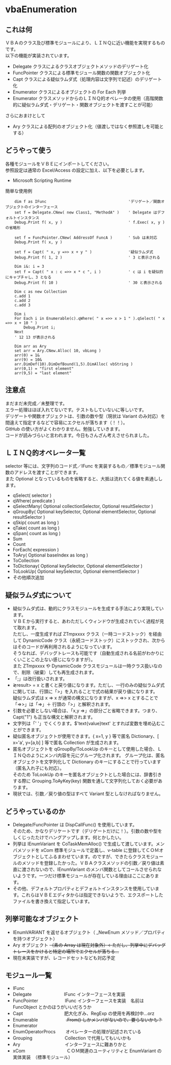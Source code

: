 # vbaEnumeration

## これは何

ＶＢＡのクラス及び標準モジュールにより、ＬＩＮＱに近い機能を実現するものです。  
以下の機能が実装されています。   

* Delegate クラスによるクラスオブジェクトメソッドのデリゲート化   
* FuncPointer クラスによる標準モジュール関数の関数オブジェクト化   
* Capt クラスによる疑似ラムダ式（処理内容は文字列で記述）のデリゲート化   
* Enumerator クラスによるオブジェクトの For Each 列挙   
* Enumerator クラスメソッドからのＬＩＮＱ的オペレータの使用（高階関数的に疑似ラムダ式・デリゲート・関数オブジェクトを渡すことが可能）   

さらにおまけとして   

* Ary クラスによる配列のオブジェクト化（値渡しではなく参照渡しを可能とする）   

## どうやって使う

各種モジュールをＶＢＥにインポートしてください。  
参照設定は通常の Excel/Access の設定に加え、以下を必要とします。  
* Microsoft Scripting Runtime  

簡単な使用例

		dim f as IFunc                                    'デリゲート／関数オブジェクトのインターフェース    
		set f = Delegate.CNew( new Class1, "MethodA" )    ' Delegate はデフォルトインスタンス   
		Debug.Print f( x, y )                             ' f.Exec( x, y ) の省略形   
		   
		set f = FuncPointer.CNew( AddressOf FuncA )       ' Sub は未対応   
		Debug.Print f( x, y )   
		  
		set f = Capt( " x, y =>> x + y " )                '疑似ラムダ式   
		Debug.Print f( 1, 2 )                             ' 3 と表示される   
		   
		Dim i&: i = 3
		set f = Capt( " x : c =>> x * c ", i )            ' c は i を疑似的にキャプチャし、3 となる
		Debug.Print f( 10 )                               ' 30 と表示される   
		   
		Dim c as new Collection   
		c.add 1   
		c.add 2   
		c.add 3   
		
		Dim i   
		For Each i in Enumerable(c).qWhere( " x =>> x > 1 " ).qSelect( " x =>> x + 10 " )   
		    Debug.Print i;   
		Next   
		' 12 13 が表示される
		
		Dim arr as Ary
		set arr = Ary.CNew.Alloc( 10, vbLong )
		arr(0) = 1&
		arr(9) = 10&
		arr.DimDef(10).DimDefBound(1,5).DimAlloc( vbString )
		arr(0,1) = "first element"
		arr(9,5) = "last element"

## 注意点

まだまだ未完成／未整理です。   
エラー処理はほぼ入れてないです。テストもしていないに等しいです。   
デリゲートや関数オブジェクトは、引数の数や型（現状は Variant のみ対応）を間違えて指定するなどで容易にエクセルが落ちます（！！）。   
GitHub の使い方がよくわかりません。勉強していきます。   
コードが読みづらいと言われます。今日もさんざん考えさせられました。    

## ＬＩＮＱ的オペレータ一覧

selector 等には、文字列のコード式／IFunc を実装するもの／標準モジュール関数のアドレスを渡すことができます。   
また Optional となっているものを省略すると、大抵は流れてくる値を素通しします。   
* qSelect( selector )
* qWhere( predicate )
* qSelectMany( Optional collectionSelector, Optional resultSelector )
* qGroupBy( Optional keySelector, Optional elementSelector, Optional resultSelector )
* qSkip( count as long )
* qTake( count as long )
* qSpan( count as long )
* Sum
* Count
* ForEach( expression )
* ToAry( Optional baseIndex as long )
* ToCollection
* ToDictionay( Optional keySelector, Optional elementSelector )
* ToLookUp( Optional keySelector, Optional elementSelector )
* その他順次追加

## 疑似ラムダ式について

* 疑似ラムダ式は、動的にクラスモジュールを生成する手法により実現しています。   
ＶＢＥから実行すると、あわただしくウィンドウが生成されていく過程が見て取れます。   
ただし、一度生成すれば ZTmpxxxx クラス（一時コードストック）を経由して DynamicCode クラス（永続コードストック）にストックされ、次からはそのコードが再利用されるようになっています。   
そうなれば、デバッグトレースも可能です（自動生成される名前がわかりにくいことこの上ない感じになりますが）。   
また ZTmpxxxx や DynamicCode クラスモジュールは一時クラス扱いなので、削除（破棄）しても再生成されます。   
* 「;」は改行扱いされます。
* &gl;result&gt; = x と書くと戻り値になります。ただし、一行のみの疑似ラムダ式に関しては、行頭に「>」を入れることで式の結果が戻り値になります。   
疑似ラムダ式は x => x が通常の構文になりますが、x =&gt;&gt; x とすることで「=&gt;&gt;」は「=&gt;」＋ 行頭の「&gt;」と解釈されます。
* 引数を必要としない場合は、「x,y =&gt;」の部分ごと省略できます。つまり、Capt("1") も正当な構文と解釈されます。
* 文字列は「' '」でくくります。$'text{value}text' とすれば変数を埋め込むことができます。
* 疑似匿名オブジェクトが使用できます。{ x=1, y } 等で匿名 Dictionary、[ x='a', y=[a,b] ] 等で匿名 Collection が生成されます。
* 匿名オブジェクトを qGroupBy/ToLookUp のキーとして使用した場合、ＬＩＮＱのようにメンバ内容を元にグループ化されます。
グループ化は、匿名オブジェクトを文字列化して Dictionary のキーにすることで行っています（匿名入れ子にも対応）。   
そのため ToLookUp のキーを匿名オブジェクトとした場合には、辞書引きする際に Grouping.ToAyKey(key) 関数を通して文字列化しておく必要があります。
* 現状では、引数／戻り値の型はすべて Variant 型としなければなりません。

## どうやっているのか

* Delegate/FuncPointer は DispCallFunc() を使用しています。   
そのため、かなりデリケートです（デリゲートだけに！）。引数の数や型をしくじったたけでハングアップします。何とかしたい。
* 列挙は IEnumVariant を CoTaskMemAlloc() で生成して渡しています。メンバメソッドを xCom 標準モジュールで定義し、v-table に登録してＣＯＭオブジェクトとしてふるまわせています。のですが、できたらクラスモジュールのメソッドを登録したかった。ＶＢＡクラスメソッドの引数／戻り値は素直に渡されないので、IEnumVariant のメンバ関数としてコールさせられないようです。一つだけ標準モジュールが存在している理由はここにあります。
* その他、デフォルトプロパティとデフォルトインスタンスを使用しています。これらはＶＢＥエディタからは指定できないようで、エクスポートしたファイルを書き換えて指定しています。

## 列挙可能なオブジェクト

* IEnumVARIANT を返せるオブジェクト（ _NewEnum メソッド／プロパティを持つオブジェクト）
* Ary オブジェクト ~~（素の Array は現在対象外）←ただし、列挙中にデバッグトレースをかけると特定の場所でエクセルが落ちる…~~
* 現在未実装ですが、レコードセットなども対応予定

## モジュール一覧

* IFunc
* Delegate　　　　　　　 IFunc インターフェースを実装
* FuncPointer　　　　　　IFunc インターフェースを実装　名前は FuncObject とかのほうがいいだろうか
* Capt　　　　　　　　　 肥大化ぎみ、RegExp の使用を再検討中…orz
* Enumerable　　　　　　 ~~.From() しかメンバがないので、要らないかも？~~
* Enumerator
* EnumOperatorProcs　　  オペレーターの処理が記述されている
* Grouping　　　　　　　 Collection で代用してもいいかも
* Ary　　　　　　　　　　インターフェースに難ありかと
* xCom　　　　　　　　　 ＣＯＭ関連のユーティリティと EnumVariant の実体実装　（標準モジュール）

